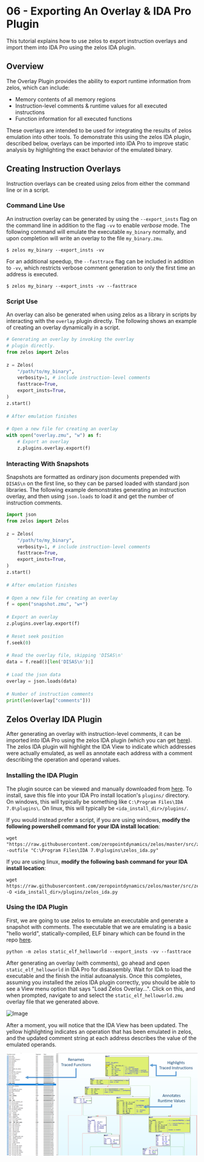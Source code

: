 # 06 - Exporting An Overlay & IDA Pro Plugin

This tutorial explains how to use zelos to export instruction overlays and import them into IDA Pro using the zelos IDA plugin.

## Overview

The Overlay Plugin provides the ability to export runtime information from zelos, which can include:
  * Memory contents of all memory regions
  * Instruction-level comments & runtime values for all executed instructions
  * Function information for all executed functions

These overlays are intended to be used for integrating the results of zelos emulation into other tools. To demonstrate this using the zelos IDA plugin, described below, overlays can be imported into IDA Pro to improve static analysis by highlighting the exact behavior of the emulated binary.

## Creating Instruction Overlays

Instruction overlays can be created using zelos from either the command line or in a script.

### Command Line Use

An instruction overlay can be generated by using the `--export_insts` flag on the command line in addition to the flag `-vv` to enable _verbose_ mode. The following command will emulate the executable `my_binary` normally, and upon completion will write an overlay to the file `my_binary.zmu`.

```console
$ zelos my_binary --export_insts -vv
```

For an additional speedup, the `--fasttrace` flag can be included in addition to `-vv`, which restricts verbose comment generation to only the first time an address is executed.

```console
$ zelos my_binary --export_insts -vv --fasttrace
```

### Script Use

An overlay can also be generated when using zelos as a library in scripts by interacting with the `overlay` plugin directly. The following shows an example of creating an overlay dynamically in a script.

```python
# Generating an overlay by invoking the overlay
# plugin directly.
from zelos import Zelos

z = Zelos(
    "/path/to/my_binary",
    verbosity=1, # include instruction-level comments
    fasttrace=True,
    export_insts=True,
)
z.start()

# After emulation finishes

# Open a new file for creating an overlay
with open("overlay.zmu", "w") as f:
    # Export an overlay
    z.plugins.overlay.export(f)
```

### Interacting With Snapshots

Snapshots are formatted as ordinary json documents prepended with `DISAS\n` on the first line, so they can be parsed loaded with standard json libraries. The following example demonstrates generating an instruction overlay, and then using `json.loads` to load it and get the number of instruction comments.

```python
import json
from zelos import Zelos

z = Zelos(
    "/path/to/my_binary",
    verbosity=1, # include instruction-level comments
    fasttrace=True,
    export_insts=True,
)
z.start()

# After emulation finishes

# Open a new file for creating an overlay
f = open("snapshot.zmu", "w+")

# Export an overlay
z.plugins.overlay.export(f)

# Reset seek position
f.seek(0)

# Read the overlay file, skipping 'DISAS\n'
data = f.read()[len('DISAS\n'):]

# Load the json data
overlay = json.loads(data)

# Number of instruction comments
print(len(overlay["comments"]))
```

## Zelos Overlay IDA Plugin

After generating an overlay with instruction-level comments, it can be imported into IDA Pro using the zelos IDA plugin (which you can get [here](https://raw.githubusercontent.com/zeropointdynamics/zelos/master/src/zelos/ext/plugins/snapshot/zelos_ida.py)). The zelos IDA plugin will highlight the IDA View to indicate which addresses were actually emulated, as well as annotate each address with a comment describing the operation and operand values.

### Installing the IDA Plugin

The plugin source can be viewed and manually downloaded from [here](https://raw.githubusercontent.com/zeropointdynamics/zelos/master/src/zelos/ext/plugins/snapshot/zelos_ida.py). To install, save this file into your IDA Pro install location's `plugins/` directory. On windows, this will typically be something like `C:\Program Files\IDA 7.0\plugins\`. On linux, this will typically be `<ida_install_dir>/plugins/`.

If you would instead prefer a script, if you are using windows, __modify the following powershell command for your IDA install location__:

```console
wget "https://raw.githubusercontent.com/zeropointdynamics/zelos/master/src/zelos/ext/plugins/snapshot/zelos_ida.py" -outfile "C:\Program Files\IDA 7.0\plugins\zelos_ida.py"
```

If you are using linux, __modify the following bash command for your IDA install location__:

```console
wget https://raw.githubusercontent.com/zeropointdynamics/zelos/master/src/zelos/ext/plugins/snapshot/zelos_ida.py -O <ida_install_dir>/plugins/zelos_ida.py
```

### Using the IDA Plugin

First, we are going to use zelos to emulate an executable and generate a snapshot with comments. The executable that we are emulating is a basic "hello world", statically-compiled, ELF binary which can be found in the repo [here](https://github.com/zeropointdynamics/zelos/blob/master/tests/data/static_elf_helloworld).

```console
python -m zelos static_elf_helloworld --export_insts -vv --fasttrace
```

After generating an overlay (with comments), go ahead and open `static_elf_helloworld` in IDA Pro for disassembly. Wait for IDA to load the executable and the finish the initial autoanalysis. Once this completes, assuming you installed the zelos IDA plugin correctly, you should be able to see a View menu option that says "Load Zelos Overlay...". Click on this, and when prompted, navigate to and select the `static_elf_helloworld.zmu` overlay file that we generated above.

![Image](https://raw.githubusercontent.com/zeropointdynamics/zelos/master/docs/_static/plugin_select.png)

After a moment, you will notice that the IDA View has been updated. The yellow highlighting indicates an operation that has been emulated in zelos, and the updated comment string at each address describes the value of the emulated operands.

![Image](https://raw.githubusercontent.com/zeropointdynamics/zelos/master/docs/_static/plugin_active.png)
